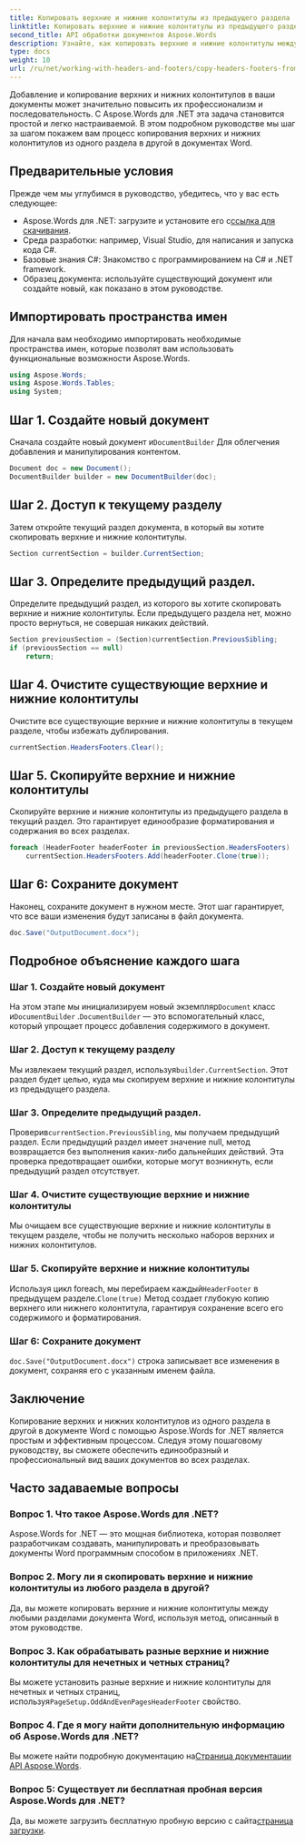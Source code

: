```yaml
---
title: Копировать верхние и нижние колонтитулы из предыдущего раздела
linktitle: Копировать верхние и нижние колонтитулы из предыдущего раздела
second_title: API обработки документов Aspose.Words
description: Узнайте, как копировать верхние и нижние колонтитулы между разделами документов Word с помощью Aspose.Words для .NET. Это подробное руководство обеспечивает последовательность и профессионализм.
type: docs
weight: 10
url: /ru/net/working-with-headers-and-footers/copy-headers-footers-from-previous-section/
---
```


Добавление и копирование верхних и нижних колонтитулов в ваши документы может значительно повысить их профессионализм и последовательность. С Aspose.Words для .NET эта задача становится простой и легко настраиваемой. В этом подробном руководстве мы шаг за шагом покажем вам процесс копирования верхних и нижних колонтитулов из одного раздела в другой в документах Word.

## Предварительные условия

Прежде чем мы углубимся в руководство, убедитесь, что у вас есть следующее:

-  Aspose.Words для .NET: загрузите и установите его с[ссылка для скачивания](https://releases.aspose.com/words/net/).
- Среда разработки: например, Visual Studio, для написания и запуска кода C#.
- Базовые знания C#: Знакомство с программированием на C# и .NET framework.
- Образец документа: используйте существующий документ или создайте новый, как показано в этом руководстве.

## Импортировать пространства имен

Для начала вам необходимо импортировать необходимые пространства имен, которые позволят вам использовать функциональные возможности Aspose.Words.

```csharp
using Aspose.Words;
using Aspose.Words.Tables;
using System;
```

## Шаг 1. Создайте новый документ

 Сначала создайте новый документ и`DocumentBuilder` Для облегчения добавления и манипулирования контентом.

```csharp
Document doc = new Document();
DocumentBuilder builder = new DocumentBuilder(doc);
```

## Шаг 2. Доступ к текущему разделу

Затем откройте текущий раздел документа, в который вы хотите скопировать верхние и нижние колонтитулы.

```csharp
Section currentSection = builder.CurrentSection;
```

## Шаг 3. Определите предыдущий раздел.

Определите предыдущий раздел, из которого вы хотите скопировать верхние и нижние колонтитулы. Если предыдущего раздела нет, можно просто вернуться, не совершая никаких действий.

```csharp
Section previousSection = (Section)currentSection.PreviousSibling;
if (previousSection == null)
    return;
```

## Шаг 4. Очистите существующие верхние и нижние колонтитулы

Очистите все существующие верхние и нижние колонтитулы в текущем разделе, чтобы избежать дублирования.

```csharp
currentSection.HeadersFooters.Clear();
```

## Шаг 5. Скопируйте верхние и нижние колонтитулы

Скопируйте верхние и нижние колонтитулы из предыдущего раздела в текущий раздел. Это гарантирует единообразие форматирования и содержания во всех разделах.

```csharp
foreach (HeaderFooter headerFooter in previousSection.HeadersFooters)
    currentSection.HeadersFooters.Add(headerFooter.Clone(true));
```

## Шаг 6: Сохраните документ

Наконец, сохраните документ в нужном месте. Этот шаг гарантирует, что все ваши изменения будут записаны в файл документа.

```csharp
doc.Save("OutputDocument.docx");
```

## Подробное объяснение каждого шага

### Шаг 1. Создайте новый документ

 На этом этапе мы инициализируем новый экземпляр`Document` класс и`DocumentBuilder` .`DocumentBuilder` — это вспомогательный класс, который упрощает процесс добавления содержимого в документ.

### Шаг 2. Доступ к текущему разделу

Мы извлекаем текущий раздел, используя`builder.CurrentSection`. Этот раздел будет целью, куда мы скопируем верхние и нижние колонтитулы из предыдущего раздела.

### Шаг 3. Определите предыдущий раздел.

 Проверив`currentSection.PreviousSibling`, мы получаем предыдущий раздел. Если предыдущий раздел имеет значение null, метод возвращается без выполнения каких-либо дальнейших действий. Эта проверка предотвращает ошибки, которые могут возникнуть, если предыдущий раздел отсутствует.

### Шаг 4. Очистите существующие верхние и нижние колонтитулы

Мы очищаем все существующие верхние и нижние колонтитулы в текущем разделе, чтобы не получить несколько наборов верхних и нижних колонтитулов.

### Шаг 5. Скопируйте верхние и нижние колонтитулы

 Используя цикл foreach, мы перебираем каждый`HeaderFooter` в предыдущем разделе.`Clone(true)` Метод создает глубокую копию верхнего или нижнего колонтитула, гарантируя сохранение всего его содержимого и форматирования.

### Шаг 6: Сохраните документ

`doc.Save("OutputDocument.docx")` строка записывает все изменения в документ, сохраняя его с указанным именем файла.

## Заключение

Копирование верхних и нижних колонтитулов из одного раздела в другой в документе Word с помощью Aspose.Words for .NET является простым и эффективным процессом. Следуя этому пошаговому руководству, вы сможете обеспечить единообразный и профессиональный вид ваших документов во всех разделах.

## Часто задаваемые вопросы

### Вопрос 1. Что такое Aspose.Words для .NET?

Aspose.Words for .NET — это мощная библиотека, которая позволяет разработчикам создавать, манипулировать и преобразовывать документы Word программным способом в приложениях .NET.

### Вопрос 2. Могу ли я скопировать верхние и нижние колонтитулы из любого раздела в другой?

Да, вы можете копировать верхние и нижние колонтитулы между любыми разделами документа Word, используя метод, описанный в этом руководстве.

### Вопрос 3. Как обрабатывать разные верхние и нижние колонтитулы для нечетных и четных страниц?

 Вы можете установить разные верхние и нижние колонтитулы для нечетных и четных страниц, используя`PageSetup.OddAndEvenPagesHeaderFooter` свойство.

### Вопрос 4. Где я могу найти дополнительную информацию об Aspose.Words для .NET?

 Вы можете найти подробную документацию на[Страница документации API Aspose.Words](https://reference.aspose.com/words/net/).

### Вопрос 5: Существует ли бесплатная пробная версия Aspose.Words для .NET?

Да, вы можете загрузить бесплатную пробную версию с сайта[страница загрузки](https://releases.aspose.com/).